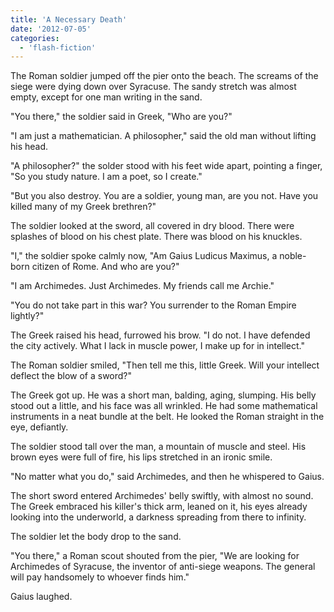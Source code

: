 ```yaml
---
title: 'A Necessary Death'
date: '2012-07-05'
categories:
  - 'flash-fiction'
---
```


The Roman soldier jumped off the pier onto the beach. The screams of the siege
were dying down over Syracuse. The sandy stretch was almost empty, except for
one man writing in the sand.

"You there," the soldier said in Greek, "Who are you?"

"I am just a mathematician. A philosopher," said the old man without lifting his
head.

"A philosopher?" the solder stood with his feet wide apart, pointing a finger,
"So you study nature. I am a poet, so I create."

"But you also destroy. You are a soldier, young man, are you not. Have you
killed many of my Greek brethren?"

The soldier looked at the sword, all covered in dry blood. There were splashes
of blood on his chest plate. There was blood on his knuckles.

"I," the soldier spoke calmly now, "Am Gaius Ludicus Maximus, a noble-born
citizen of Rome. And who are you?"

"I am Archimedes. Just Archimedes. My friends call me Archie."

"You do not take part in this war? You surrender to the Roman Empire lightly?"

The Greek raised his head, furrowed his brow. "I do not. I have defended the
city actively. What I lack in muscle power, I make up for in intellect."

The Roman soldier smiled, "Then tell me this, little Greek. Will your intellect
deflect the blow of a sword?"

The Greek got up. He was a short man, balding, aging, slumping. His belly stood
out a little, and his face was all wrinkled. He had some mathematical
instruments in a neat bundle at the belt. He looked the Roman straight in the
eye, defiantly.

The soldier stood tall over the man, a mountain of muscle and steel. His brown
eyes were full of fire, his lips stretched in an ironic smile.

"No matter what you do," said Archimedes, and then he whispered to Gaius.

The short sword entered Archimedes' belly swiftly, with almost no sound. The
Greek embraced his killer's thick arm, leaned on it, his eyes already looking
into the underworld, a darkness spreading from there to infinity.

The soldier let the body drop to the sand.

"You there," a Roman scout shouted from the pier, "We are looking for Archimedes
of Syracuse, the inventor of anti-siege weapons. The general will pay handsomely
to whoever finds him."

Gaius laughed.
